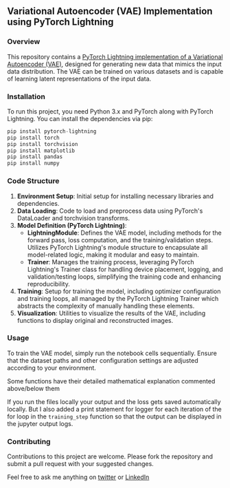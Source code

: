 ## Variational Autoencoder (VAE) Implementation using PyTorch Lightning

### Overview
This repository contains a [PyTorch Lightning implementation of a Variational Autoencoder (VAE)](https://github.com/parthshr370/VAE-Pytorch-Lightning/blob/main/VAEImplement.ipynb), designed for generating new data that mimics the input data distribution. The VAE can be trained on various datasets and is capable of learning latent representations of the input data.

### Installation
To run this project, you need Python 3.x and PyTorch along with PyTorch Lightning. You can install the dependencies via pip:
```python
pip install pytorch-lightning
pip install torch
pip install torchvision
pip install matplotlib
pip install pandas
pip install numpy
```

### Code Structure
1. **Environment Setup**: Initial setup for installing necessary libraries and dependencies.
2. **Data Loading**: Code to load and preprocess data using PyTorch's DataLoader and torchvision transforms.
3. **Model Definition (PyTorch Lightning)**:
   - **LightningModule**: Defines the VAE model, including methods for the forward pass, loss computation, and the training/validation steps. Utilizes PyTorch Lightning's module structure to encapsulate all model-related logic, making it modular and easy to maintain.
   - **Trainer**: Manages the training process, leveraging PyTorch Lightning's Trainer class for handling device placement, logging, and validation/testing loops, simplifying the training code and enhancing reproducibility.
4. **Training**: Setup for training the model, including optimizer configuration and training loops, all managed by the PyTorch Lightning Trainer which abstracts the complexity of manually handling these elements.
5. **Visualization**: Utilities to visualize the results of the VAE, including functions to display original and reconstructed images.

### Usage
To train the VAE model, simply run the notebook cells sequentially. Ensure that the dataset paths and other configuration settings are adjusted according to your environment.

Some functions have their detailed mathematical explanation commented above/below them

If you run the files locally your output and the loss gets saved automatically locally. But I also added a print statement for logger for each iteration of the for loop in the `training_step` function so that the output can be displayed in the jupyter output logs.

### Contributing
Contributions to this project are welcome. Please fork the repository and submit a pull request with your suggested changes.


Feel free to ask me anything on [twitter](https://x.com/parthshr370) or [LinkedIn](https://www.linkedin.com/in/parthshr370/)
